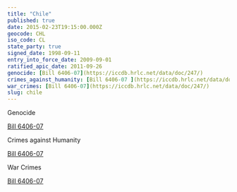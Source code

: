 ```yaml
---
title: "Chile"
published: true
date: 2015-02-23T19:15:00.000Z
geocode: CHL
iso_code: CL
state_party: true
signed_date: 1998-09-11
entry_into_force_date: 2009-09-01
ratified_apic_date: 2011-09-26
genocide: [Bill 6406-07](https://iccdb.hrlc.net/data/doc/247/)
crimes_against_humanity: [Bill 6406-07 ](https://iccdb.hrlc.net/data/doc/247/)
war_crimes: [Bill 6406-07](https://iccdb.hrlc.net/data/doc/247/)
slug: chile
---
```

Genocide

[Bill 6406-07](https://iccdb.hrlc.net/data/doc/247/)

Crimes against Humanity

[Bill 6406-07](https://iccdb.hrlc.net/data/doc/247/)

War Crimes

[Bill 6406-07](https://iccdb.hrlc.net/data/doc/247/)


